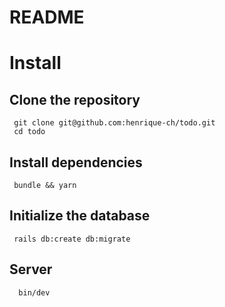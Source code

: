# README

# Install

## Clone the repository 

```shell
 git clone git@github.com:henrique-ch/todo.git
 cd todo
```

## Install dependencies

```shell
 bundle && yarn
```

## Initialize the database 

```shell
 rails db:create db:migrate 
```

## Server

```shell
  bin/dev
```
